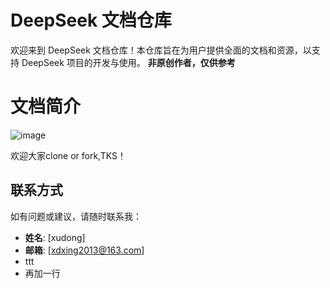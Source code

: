 # DeepSeek 文档仓库

欢迎来到 DeepSeek 文档仓库！本仓库旨在为用户提供全面的文档和资源，以支持 DeepSeek 项目的开发与使用。
**非原创作者，仅供参考**

# 文档简介
![image](https://github.com/user-attachments/assets/dbc4a950-dc4f-4252-9f39-96fc52165c9c)

欢迎大家clone or fork,TKS！

## 联系方式

如有问题或建议，请随时联系我：

- **姓名**: [xudong]
- **邮箱**: [xdxing2013@163.com]
- ttt
- 再加一行
